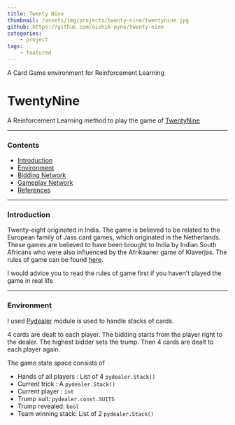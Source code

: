 ```yaml
---
title: Twenty Nine
thumbnail: /assets/img/projects/twenty-nine/twentynine.jpg
github: https://github.com/aishik-pyne/twenty-nine
categories:
    - project
tags:
    - featured
---
```

A Card Game environment for Reinforcement Learning

<!--more-->

# TwentyNine

A Reinforcement Learning method to play the game of [TwentyNine](https://en.wikipedia.org/wiki/Twenty-eight_(card_game) "Wikipedia")

---
### Contents

- [Introduction](#introduction)
- [Environment](#environment)
- [Bidding Network](#bidding-network)
- [Gameplay Network](#gameplay-network)
- [References](#references)

---
<a name="introduction"></a>
### Introduction

Twenty-eight originated in India. The game is believed to be related to the European family of Jass card games, which originated in the Netherlands. These games are believed to have been brought to India by Indian South Africans who were also influenced by the Afrikaaner game of Klaverjas. The rules of game can be found [here](https://en.wikipedia.org/wiki/Twenty-eight_(card_game) "Wikipedia").

I would advice you to read the rules of game first if you haven't played the game in real life

---
<a name="environment"></a>
### Environment

I used [Pydealer](https://pypi.python.org/pypi/pydealer/ "PyDealer") module is used to handle stacks of cards.

4 cards are dealt to each player. The bidding starts from the player right to the dealer. The highest bidder sets the trump. Then 4 cards are dealt to each player again.

The game state space consists of
- Hands of all players : List of 4 `pydealer.Stack()`
- Current trick : A `pydealer.Stack()`
- Current player : `int`
- Trump suit: `pydealer.const.SUITS`
- Trump revealed: `bool`
- Team winning stack: List of 2 `pydealer.Stack()`
